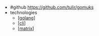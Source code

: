 - #github https://github.com/tulir/gomuks
- technologies
	- [[golang]] 
	- [[cli]] 
	- [[matrix]] 



[//begin]: # "Autogenerated link references for markdown compatibility"
[golang]: golang.md "golang"
[cli]: cli.md "cli"
[matrix]: matrix.md "matrix"
[//end]: # "Autogenerated link references"